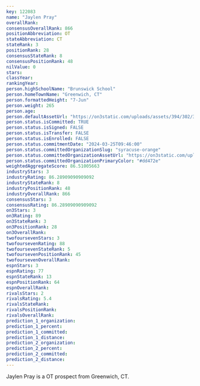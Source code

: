 ```yaml
---
key: 122083
name: "Jaylen Pray"
overallRank: 
consensusOverallRank: 866
positionAbbreviation: OT
stateAbbreviation: CT
stateRank: 3
positionRank: 28
consensusStateRank: 8
consensusPositionRank: 48
nilValue: 0
stars: 
classYear: 
rankingYear: 
person.highSchoolName: "Brunswick School"
person.homeTownName: "Greenwich, CT"
person.formattedHeight: "7-Jun"
person.weight: 265
person.age: 
person.defaultAssetUrl: "https://on3static.com/uploads/assets/394/302/302394.png"
person.status.isCommitted: TRUE
person.status.isSigned: FALSE
person.status.isTransfer: FALSE
person.status.isEnrolled: FALSE
person.status.commitmentDate: "2024-03-25T09:46:00"
person.status.committedOrganizationSlug: "syracuse-orange"
person.status.committedOrganizationAssetUrl: "https://on3static.com/uploads/assets/260/150/150260.svg"
person.status.committedOrganizationPrimaryColor: "#dd472e"
weightedAggregateScore: 86.51005663
industryStars: 3
industryRating: 86.28909090909092
industryStateRank: 8
industryPositionRank: 48
industryOverallRank: 866
consensusStars: 3
consensusRating: 86.28909090909092
on3Stars: 3
on3Rating: 89
on3StateRank: 3
on3PositionRank: 28
on3OverallRank: 
twofoursevenStars: 3
twofoursevenRating: 88
twofoursevenStateRank: 5
twofoursevenPositionRank: 45
twofoursevenOverallRank: 
espnStars: 3
espnRating: 77
espnStateRank: 13
espnPositionRank: 64
espnOverallRank: 
rivalsStars: 2
rivalsRating: 5.4
rivalsStateRank: 
rivalsPositionRank: 
rivalsOverallRank: 
prediction_1_organization: 
prediction_1_percent: 
prediction_1_committed: 
prediction_1_distance: 
prediction_2_organization: 
prediction_2_percent: 
prediction_2_committed: 
prediction_2_distance: 
---
```

Jaylen Pray is a OT prospect from Greenwich, CT.